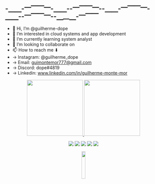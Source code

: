 ## -⎽__⎽-⎻⎺⎺⎻-⎽__⎽--⎻⎺⎺⎻--⎽__⎽-⎻⎺⎺⎻-⎽__⎽--⎻⎺⎺⎻--⎽__⎽-⎻⎺⎺
- 👋 Hi, I’m @guilherme-dope
- 👀 I’m interested in cloud systems and app development
- 🌱 I’m currently learning system analyst
- 💞️ I’m looking to collaborate on 
- 📫 How to reach me ⬇
-   -> Instagram: @guilherme_dope
-   -> Email: guimontemor777@gmail.com
-   -> Discord: dope#4819
-   -> Linkedin: www.linkedin.com/in/guilherme-monte-mor

<div align="center">
  <a href="https://github.com/guilherme-dope">
  <img height="180em" src="https://github-readme-stats.vercel.app/api?username=guilherme-dope&show_icons=true&theme=dracula&include_all_commits=true&count_private=true"/>
  <img height="180em" src="https://github-readme-stats.vercel.app/api/top-langs/?username=guilherme-dope&layout=compact&langs_count=7&theme=dark"/>
</div>

  <div align="center"> 
  
  <a href="https://instagram.com/guilherme_dope" target="_blank"><img src="https://img.shields.io/badge/-Instagram-%23E4405F?style=for-the-badge&logo=instagram&logoColor=white" target="_blank"></a>
 	<a href="https://www.twitch.tv/ddrdope" target="_blank"><img src="https://img.shields.io/badge/Twitch-9146FF?style=for-the-badge&logo=twitch&logoColor=white" target="_blank"></a>
  <a href = "mailto:guimontemor777@gmail.com"><img src="https://img.shields.io/badge/-Gmail-%23333?style=for-the-badge&logo=gmail&logoColor=white" target="_blank"></a>
  <a href="https://www.linkedin.com/in/guilherme-monte-mor" target="_blank"><img src="https://img.shields.io/badge/-LinkedIn-%230077B5?style=for-the-badge&logo=linkedin&logoColor=white" target="_blank"></a> 
  <a href = "https://www.behance.net/xdope"><img src="https://img.shields.io/badge/-Behance-blue?style=for-the-badge&logo=behance&logoColor=white"></a>

</div>
  
  <div align="center" class="image-wrapper">
  <a href = "https://flow.page/dope"><img width="15%" src="https://i.imgur.com/0lLtrSu.png"/></a>  
  </div>
